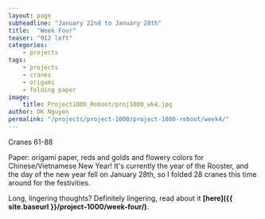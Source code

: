 ```yaml
---
layout: page
subheadline: "January 22nd to January 28th"
title:  "Week Four"
teaser: "912 left"
categories:
    - projects
tags:
    - projects
    - cranes
    - origami
    - folding paper
image:
    title: Project1000_Reboot/proj1000_wk4.jpg
author: DK Nguyen
permalink: "/projects/project-1000/project-1000-reboot/week4/"
---
```

Cranes 61-88

Paper: origami paper, reds and golds and flowery colors for Chinese/Vietnamese New Year! It's currently the year of the Rooster, and the day of the new year fell on January 28th, so I folded 28 cranes this time around for the festivities.

Long, lingering thoughts? Definitely lingering, read about it **[here]({{ site.baseurl }}/project-1000/week-four/)**.
